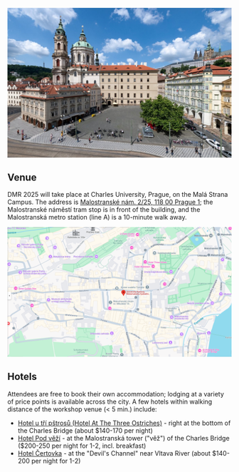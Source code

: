 ![St. Nicholas Church](assets/Mikuláš_foto.jpg)

## Venue

DMR 2025 will take place at Charles University, Prague, on the Malá Strana Campus. The address is [Malostranské nám. 2/25, 118 00 Prague 1](https://maps.app.goo.gl/UuTwLcR67XcJqdmk8); the Malostranské náměstí tram stop is in front of the building, and the Malostranská metro station (line A) is a 10-minute walk away.

[![Map of workshop venue location](assets/map.png)](https://maps.app.goo.gl/UuTwLcR67XcJqdmk8)

## Hotels

Attendees are free to book their own accommodation; lodging at a variety of price points is available across the city. A few hotels within walking distance of the workshop venue (< 5 min.) include:

- [Hotel u tří pštrosů (Hotel At The Three Ostriches)](https://www.utripstrosu.eu/en/) - right at the bottom of the Charles Bridge (about $140-170 per night)
- [Hotel Pod věží](https://www.podvezi.com/en/) - at the Malostranská tower ("věž") of the Charles Bridge ($200-250 per night for 1-2, incl. breakfast)
- [Hotel Čertovka](https://www.certovka.cz/en/) - at the "Devil's Channel" near Vltava River (about $140-200 per night for 1-2)
